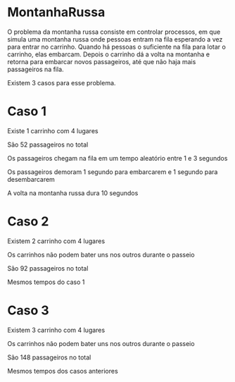 # MontanhaRussa

O problema da montanha russa consiste em controlar processos, em que simula uma montanha russa onde pessoas entram na fila esperando a vez para entrar no carrinho. Quando há pessoas o suficiente na fila para lotar o carrinho, elas embarcam. Depois o carrinho dá a volta na montanha e retorna para embarcar novos passageiros, até que não haja mais passageiros na fila.

Existem 3 casos para esse problema.

# Caso 1

Existe 1 carrinho com 4 lugares

São 52 passageiros no total

Os passageiros chegam na fila em um tempo aleatório entre 1 e 3 segundos

Os passageiros demoram 1 segundo para embarcarem e 1 segundo para desembarcarem

A volta na montanha russa dura 10 segundos

# Caso 2

Existem 2 carrinho com 4 lugares

Os carrinhos não podem bater uns nos outros durante o passeio

São 92 passageiros no total

Mesmos tempos do caso 1

# Caso 3

Existem 3 carrinho com 4 lugares

Os carrinhos não podem bater uns nos outros durante o passeio

São 148 passageiros no total

Mesmos tempos dos casos anteriores
